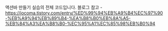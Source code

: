 액션바 만들기 실습의 전체 코드입니다. 
블로그 참고 - https://jocoma.tistory.com/entry/%ED%99%94%EB%A9%B4%EC%97%90-%EB%A9%94%EB%89%B4-%EA%B8%B0%EB%8A%A5-%EB%84%A3%EA%B8%B0-%EC%95%A1%EC%85%98%EB%B0%94
